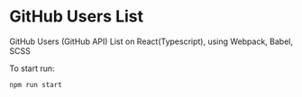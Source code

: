 # GitHub Users List

GitHub Users (GitHub API) List on React(Typescript), using Webpack, Babel, SCSS

To start run:

```js
npm run start
```
